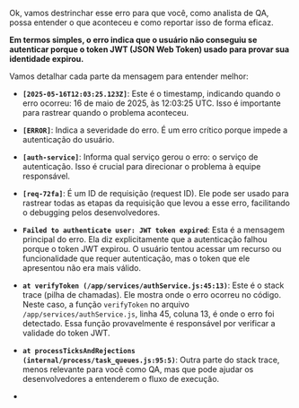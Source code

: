 Ok, vamos destrinchar esse erro para que você, como analista de QA, possa entender o que aconteceu e como reportar isso de forma eficaz.

**Em termos simples, o erro indica que o usuário não conseguiu se autenticar porque o token JWT (JSON Web Token) usado para provar sua identidade expirou.**

Vamos detalhar cada parte da mensagem para entender melhor:

*   **`[2025-05-16T12:03:25.123Z]`**:  Este é o timestamp, indicando quando o erro ocorreu: 16 de maio de 2025, às 12:03:25 UTC. Isso é importante para rastrear quando o problema aconteceu.

*   **`[ERROR]`**:  Indica a severidade do erro. É um erro crítico porque impede a autenticação do usuário.

*   **`[auth-service]`**:  Informa qual serviço gerou o erro: o serviço de autenticação. Isso é crucial para direcionar o problema à equipe responsável.

*   **`[req-72fa]`**:  É um ID de requisição (request ID).  Ele pode ser usado para rastrear todas as etapas da requisição que levou a esse erro, facilitando o debugging pelos desenvolvedores.

*   **`Failed to authenticate user: JWT token expired`**:  Esta é a mensagem principal do erro.  Ela diz explicitamente que a autenticação falhou porque o token JWT expirou.  O usuário tentou acessar um recurso ou funcionalidade que requer autenticação, mas o token que ele apresentou não era mais válido.

*   **`at verifyToken (/app/services/authService.js:45:13)`**:  Este é o stack trace (pilha de chamadas). Ele mostra onde o erro ocorreu no código. Neste caso, a função `verifyToken` no arquivo `/app/services/authService.js`, linha 45, coluna 13, é onde o erro foi detectado.  Essa função provavelmente é responsável por verificar a validade do token JWT.

*   **`at processTicksAndRejections (internal/process/task_queues.js:95:5)`**:  Outra parte do stack trace, menos relevante para você como QA, mas que pode ajudar os desenvolvedores a entenderem o fluxo de execução.

*